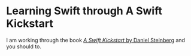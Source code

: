 # Learning Swift through A Swift Kickstart
I am working through the book [*A Swift Kickstart* by Daniel Steinberg](https://itunes.apple.com/us/book/a-swift-kickstart/id891801923?mt=11 "A Swift Kickstart in the iBooks Store") and you should to.